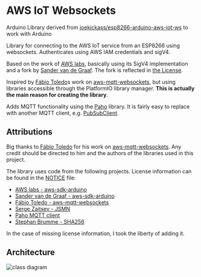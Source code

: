# AWS IoT Websockets

Arduino Library derived from [joekickass/esp8266-arduino-aws-iot-ws](https://github.com/joekickass/esp8266-arduino-aws-iot-ws) to work with Arduino

Library for connecting to the AWS IoT service from an ESP8266 using websockets. Authenticates using AWS IAM credentials and sigV4.

Based on the work of [AWS labs](https://github.com/awslabs/aws-sdk-arduino), basically using its SigV4 implementation and a fork by [Sander van de Graaf](https://github.com/svdgraaf/aws-sdk-arduino). The fork is reflected in [the License](LICENSE).

Inspired by [Fábio Toledo](https://github.com/odelot/aws-mqtt-websockets)s work on [aws-mqtt-websockets](https://github.com/odelot/aws-mqtt-websockets), but using libraries accessible through the PlatformIO library manager. **This is actually the main reason for creating the library**.

Adds MQTT functionality using the [Paho](https://projects.eclipse.org/projects/technology.paho) library. It is fairly easy to replace with another MQTT client, e.g. [PubSubClient](https://github.com/knolleary/pubsubclient).

## Attributions

Big thanks to [Fábio Toledo](https://github.com/odelot) for his work on [aws-mqtt-websockets](https://github.com/odelot/aws-mqtt-websockets). Any credit should be directed to him and the authors of the libraries used in this project.

The library uses code from the following projects. License information can be found in the [NOTICE](NOTICE) file:
- [AWS labs - aws-sdk-arduino](https://github.com/awslabs/aws-sdk-arduino)
- [Sander van de Graaf - aws-sdk-arduino](https://github.com/svdgraaf/aws-sdk-arduino)
- [Fábio Toledo - aws-mqtt-websockets](https://github.com/odelot/aws-mqtt-websockets)
- [Serge Zaitsev - JSMN](https://github.com/zserge/jsmn)
- [Paho MQTT client](https://www.eclipse.org)
- [Stephan Brumme - SHA256](http://create.stephan-brumme.com/)

In the case of missing license information, I took the liberty of adding it.

## Architecture

![class diagram](http://yuml.me/69df5325 "AWS IoT Websockets class diagram")
